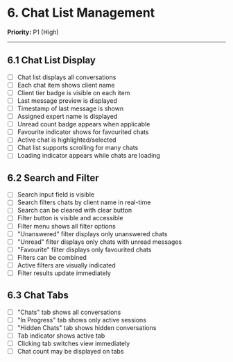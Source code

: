 # 6. Chat List Management

**Priority:** P1 (High)

---

## 6.1 Chat List Display

- [ ] Chat list displays all conversations
- [ ] Each chat item shows client name
- [ ] Client tier badge is visible on each item
- [ ] Last message preview is displayed
- [ ] Timestamp of last message is shown
- [ ] Assigned expert name is displayed
- [ ] Unread count badge appears when applicable
- [ ] Favourite indicator shows for favourited chats
- [ ] Active chat is highlighted/selected
- [ ] Chat list supports scrolling for many chats
- [ ] Loading indicator appears while chats are loading

## 6.2 Search and Filter

- [ ] Search input field is visible
- [ ] Search filters chats by client name in real-time
- [ ] Search can be cleared with clear button
- [ ] Filter button is visible and accessible
- [ ] Filter menu shows all filter options
- [ ] "Unanswered" filter displays only unanswered chats
- [ ] "Unread" filter displays only chats with unread messages
- [ ] "Favourite" filter displays only favourited chats
- [ ] Filters can be combined
- [ ] Active filters are visually indicated
- [ ] Filter results update immediately

## 6.3 Chat Tabs

- [ ] "Chats" tab shows all conversations
- [ ] "In Progress" tab shows only active sessions
- [ ] "Hidden Chats" tab shows hidden conversations
- [ ] Tab indicator shows active tab
- [ ] Clicking tab switches view immediately
- [ ] Chat count may be displayed on tabs
